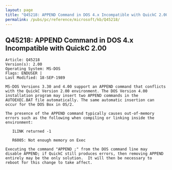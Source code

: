 ```yaml
---
layout: page
title: "Q45218: APPEND Command in DOS 4.x Incompatible with QuickC 2.00"
permalink: /pubs/pc/reference/microsoft/kb/Q45218/
---
```


## Q45218: APPEND Command in DOS 4.x Incompatible with QuickC 2.00

	Article: Q45218
	Version(s): 2.00
	Operating System: MS-DOS
	Flags: ENDUSER |
	Last Modified: 18-SEP-1989
	
	MS-DOS Versions 3.30 and 4.00 support an APPEND command that conflicts
	with the QuickC Version 2.00 environment. The DOS Version 4.00
	installation program may insert two APPEND commands in the
	AUTOEXEC.BAT file automatically. The same automatic insertion can
	occur for the DOS Box in OS/2.
	
	The presence of the APPEND command typically causes out-of-memory
	errors such as the following when compiling or linking inside the
	environment:
	
	   ILINK returned -1
	
	   R6005: Not enough memory on Exec
	
	Executing the command "APPEND ;" from the DOS command line may
	disable APPEND; if QuickC still produces errors, then removing APPEND
	entirely may be the only solution.  It will then be necessary to
	reboot for this change to take affect.
